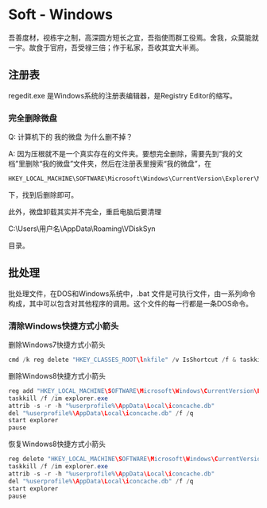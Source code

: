 # Soft - Windows

吾善度材，视栋宇之制，高深圆方短长之宜，吾指使而群工役焉。舍我，众莫能就一宇。故食于官府，吾受禄三倍；作于私家，吾收其宜大半焉。

## 注册表

regedit.exe 是Windows系统的注册表编辑器，是Registry Editor的缩写。

### 完全删除微盘

Q: 计算机下的 我的微盘 为什么删不掉？

A: 因为压根就不是一个真实存在的文件夹。要想完全删除，需要先到“我的文档”里删除“我的微盘”文件夹，然后在注册表里搜索“我的微盘”，在

```java
HKEY_LOCAL_MACHINE\SOFTWARE\Microsoft\Windows\CurrentVersion\Explorer\MyComputer\NameSpace
```

下，找到后删除即可。

此外，微盘卸载其实并不完全，重启电脑后要清理

C:\Users\用户名\AppData\Roaming\VDiskSyn

目录。

## 批处理

批处理文件，在DOS和Windows系统中，.bat 文件是可执行文件，由一系列命令构成，其中可以包含对其他程序的调用。这个文件的每一行都是一条DOS命令。

### 清除Windows快捷方式小箭头

删除Windows7快捷方式小箭头

```java
cmd /k reg delete "HKEY_CLASSES_ROOT\lnkfile" /v IsShortcut /f & taskkill /f /im explorer.exe & start explorer.exe
```

删除Windows8快捷方式小箭头

```java
reg add "HKEY_LOCAL_MACHINE\SOFTWARE\Microsoft\Windows\CurrentVersion\Explorer\Shell Icons" /v 29 /d "%systemroot%\system32\imageres.dll,197" /t reg_sz /f
taskkill /f /im explorer.exe
attrib -s -r -h "%userprofile%\AppData\Local\iconcache.db"
del "%userprofile%\AppData\Local\iconcache.db" /f /q
start explorer
pause
```

恢复Windows8快捷方式小箭头

```java
reg delete "HKEY_LOCAL_MACHINE\SOFTWARE\Microsoft\Windows\CurrentVersion\Explorer\Shell Icons" /v 29 /f
taskkill /f /im explorer.exe
attrib -s -r -h "%userprofile%\AppData\Local\iconcache.db"
del "%userprofile%\AppData\Local\iconcache.db" /f /q
start explorer
pause
```